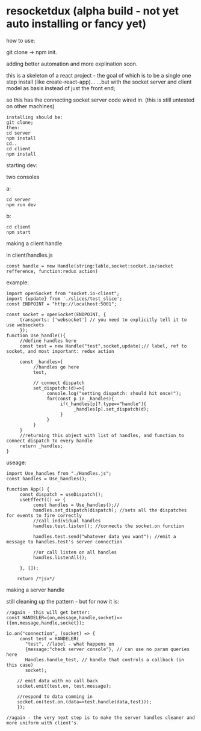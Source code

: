 # resocketdux (alpha build - not yet auto installing or fancy yet)

how to use:

git clone -> npm init. 

adding better automation and more explination soon.

this is a skeleton of a react project - the goal of which is to be a single one step install (like create-react-app)...
...but with the socket server and client model as basis instead of just the front end;

so this has the connecting socket server code wired in.
(this is still untested on other machines) 

```
installing should be:
git clone;
then:
cd server
npm install
cd..
cd client
npm install
```


starting dev:

two consoles

a:
```
cd server
npm run dev
  ```
b:
```
cd client
npm start
```


making a client handle

in client/handles.js
```
const handle = new Handle(string:lable,socket:socket.io/socket refference, function:redux action)
```
example:
```
import openSocket from "socket.io-client";
import {update} from './slices/test_slice';
const ENDPOINT = "http://localhost:5001";

const socket = openSocket(ENDPOINT, {
     transports: ['websocket'] // you need to explicitly tell it to use websockets
     }); 
function Use_handle(){
     //define handles here
     const test = new Handle("test",socket,update);// label, ref to socket, and most important: redux action
     
     const _handles={
          //handles go here
          test,
          
          // connect dispatch
          set_dispatch:(d)=>{
               console.log("setting dispatch: should hit once!");
               for(const p in _handles){
                    if(_handles[p]?.type=="handle"){
                         _handles[p].set_dispatch(d);
                    }
               }
          }
     }
     //returning this object with list of handles, and function to connect dispatch to every handle
     return _handles;
}
```
useage:

```
import Use_handles from "./Handles.js";
const handles = Use_handles();

function App() {
     const dispatch = useDispatch();
     useEffect(() => {
          const handles = Use_handles();//
          handles.set_dispatch(dispatch); //sets all the dispatches for events to fire correctly
          //call individual handles
          handles.test.listen(); //connects the socket.on function
          
          handles.test.send("whatever data you want"); //emit a message to handles.test's server connection
          
          //or call listen on all handles
          handles.listenAll(); 

     }, []);

    return /*jsx*/
```




making a server handle

still cleaning up the pattern - but for now it is:

```
//again - this will get better:
const HANDELER=(on,message,handle,socket)=>({on,message,handle,socket});

io.on("connection", (socket) => {
     const test = HANDELER(
       "test", //label - what happens on
       {message:"check server console"}, // can use no param queries here
       Handles.handle_test, // handle that controls a callback (in this case)
       socket);

    // emit data with no call back
    socket.emit(test.on, test.message);
    
    //respond to data comming in
    socket.on(test.on,(data=>test.handle(data,test)));
    });

//again - the very next step is to make the server handles cleaner and more uniform with client's.
```


